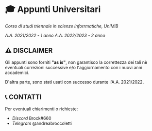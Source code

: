 # 🎓 Appunti Universitari
_Corso di studi triennale in scienze Inforrmatiche, UniMiB_

_A.A. 2021/2022 - 1 anno_
_A.A. 2022/2023 - 2 anno_


## ⚠️ DISCLAIMER
Gli appunti sono forniti **"as is"**, non garantisco la correttezza dei tali nè eventuali correzioni successive e/o l'aggiornamento con i nuovi anni accademici.

D'altra parte, sono stati usati con successo durante l'A.A. 2021/2022.


## 📞 CONTATTI
Per eventuali chiarimenti o richieste:
- _Discord_ Brock#660
- _Telegram_ @andreabroccoletti
